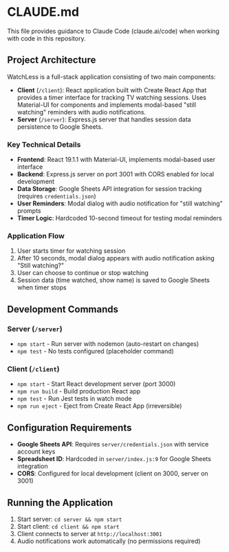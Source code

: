# CLAUDE.md

This file provides guidance to Claude Code (claude.ai/code) when working with code in this repository.

## Project Architecture

WatchLess is a full-stack application consisting of two main components:

- **Client** (`/client`): React application built with Create React App that provides a timer interface for tracking TV watching sessions. Uses Material-UI for components and implements modal-based "still watching" reminders with audio notifications.
- **Server** (`/server`): Express.js server that handles session data persistence to Google Sheets.

### Key Technical Details

- **Frontend**: React 19.1.1 with Material-UI, implements modal-based user interface
- **Backend**: Express.js server on port 3001 with CORS enabled for local development  
- **Data Storage**: Google Sheets API integration for session tracking (requires `credentials.json`)
- **User Reminders**: Modal dialog with audio notification for "still watching" prompts
- **Timer Logic**: Hardcoded 10-second timeout for testing modal reminders

### Application Flow

1. User starts timer for watching session
2. After 10 seconds, modal dialog appears with audio notification asking "Still watching?"
3. User can choose to continue or stop watching
4. Session data (time watched, show name) is saved to Google Sheets when timer stops

## Development Commands

### Server (`/server`)
- `npm start` - Run server with nodemon (auto-restart on changes)
- `npm test` - No tests configured (placeholder command)

### Client (`/client`)  
- `npm start` - Start React development server (port 3000)
- `npm run build` - Build production React app
- `npm test` - Run Jest tests in watch mode
- `npm run eject` - Eject from Create React App (irreversible)

## Configuration Requirements

- **Google Sheets API**: Requires `server/credentials.json` with service account keys
- **Spreadsheet ID**: Hardcoded in `server/index.js:9` for Google Sheets integration
- **CORS**: Configured for local development (client on 3000, server on 3001)

## Running the Application

1. Start server: `cd server && npm start`
2. Start client: `cd client && npm start` 
3. Client connects to server at `http://localhost:3001`
4. Audio notifications work automatically (no permissions required)